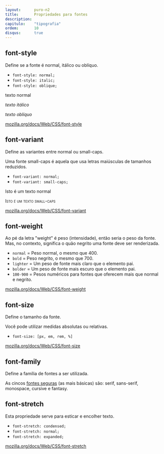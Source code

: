 ```yaml
---
layout:      puro-n2
title:       Propriedades para fontes
description: 
capitulo:    "tipografia"
ordem:       10
disqus:      true
---
```



## font-style

Define se a fonte é normal, itálico ou oblíquo.

- `font-style: normal;`
- `font-style: italic;`
- `font-style: oblique;`

<p style="font-style: normal">texto normal</p>
<p style="font-style: italic">texto itálico</p>
<p style="font-style: oblique">texto oblíquo</p>

[mozilla.org/docs/Web/CSS/font-style](https://developer.mozilla.org/pt-BR/docs/Web/CSS/font-style)




## font-variant

Define as variantes entre normal ou small-caps.

Uma fonte small-caps é aquela que usa letras maiúsculas de tamanhos reduzidos.

- `font-variant: normal;`
- `font-variant: small-caps;`

<p style="font-variant: normal;">Isto é um texto normal</p>
<p style="font-variant: small-caps;">Isto é um texto small-caps</p>

[mozilla.org/docs/Web/CSS/font-variant](https://developer.mozilla.org/pt-BR/docs/Web/CSS/font-variant)




## font-weight

Ao pé da letra "weight" é peso (intensidade), então seria o peso da fonte. Mas, no contexto, significa o quão negrito
uma fonte deve ser renderizada.

- `normal`  = Peso normal, o mesmo que 400.
- `bold`    = Peso negrito, o mesmo que 700.
- `lighter` = Um peso de fonte mais claro que o elemento pai.
- `bolder`  = Um peso de fonte mais escuro que o elemento pai.
- `100-900` =  Pesos numéricos para fontes que oferecem mais que normal e negrito. 

[mozilla.org/docs/Web/CSS/font-weight](https://developer.mozilla.org/pt-BR/docs/Web/CSS/font-weight)


## font-size

Define o tamanho da fonte. 

Você pode utilizar medidas absolutas ou relativas.

- `font-size: [px, em, rem, %]`

[mozilla.org/docs/Web/CSS/font-size](https://developer.mozilla.org/pt-BR/docs/Web/CSS/font-size)



## font-family

Define a família de fontes a ser utilizada.

As cincos [fontes seguras](/html-css/font-family-seguras/) (as mais básicas) são: serif, sans-serif, monospace, cursive e fantasy.



## font-stretch

Esta propriedade serve para esticar e encolher texto.

- `font-stretch: condensed;`
- `font-stretch: normal;`
- `font-stretch: expanded;`

[mozilla.org/docs/Web/CSS/font-stretch](https://developer.mozilla.org/en-US/docs/Web/CSS/font-stretch)